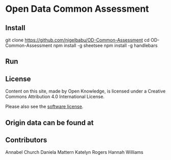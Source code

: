 
# Open Data Common Assessment

## Install

git clone https://github.com/nigelbabu/OD-Common-Assessment
cd OD-Common-Assessment
npm install -g sheetsee
npm install -g handlebars

## Run


## License

Content on this site, made by Open Knowledge, is licensed under a Creative Commons Attribution 4.0 International License.

Please also see the [software license](./LICENSE.txt).

## Origin data can be found at


## Contributors
Annabel Church
Daniela Mattern
Katelyn Rogers
Hannah Williams

